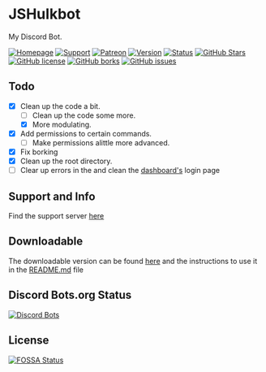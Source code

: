 # JSHulkbot
My Discord Bot.

[![Homepage](https://img.shields.io/badge/M-Homepage-7289DA.svg?style=flat-square)](https://bot.hulkbot.ml/home)
[![Support](https://img.shields.io/badge/M-Support-7289DA.svg?style=flat-square)](https://discord.gg/qEFNkxB)
[![Patreon](https://img.shields.io/badge/M-Patreon-7289DA.svg?style=flat-square)](https://patreon.com/fhg)
[![Version](https://img.shields.io/badge/V-2.5.1-green.svg?style=flat-square)](https://github.com/FHGDev/JSHulkbot/releases)
[![Status](https://img.shields.io/badge/S-Ready-green.svg?style=flat-square)]()
[![GitHub Stars](https://img.shields.io/github/Stars/FHGDev/JSHulkbot.svg?style=flat-square)](https://github.com/FHGDev/JSHulkbot/stargazers)
[![GitHub license](https://img.shields.io/github/License/FHGDev/JSHulkbot.svg?style=flat-square)](https://github.com/FHGDev/JSHulkbot/blob/master/LICENSE)
[![GitHub borks](https://img.shields.io/github/Forks/FHGDev/JSHulkbot.svg?style=flat-square)](https://github.com/FHGDev/JSHulkbot/network)
[![GitHub issues](https://img.shields.io/github/Issues/FHGDev/JSHulkbot.svg?style=flat-square)](https://github.com/FHGDev/JSHulkbot/issues)

## Todo

- [x] Clean up the code a bit.
    - [ ] Clean up the code some more.
    - [x] More modulating.
- [x] Add permissions to certain commands.
    - [ ] Make permissions alittle more advanced.
- [x] Fix borking
- [x] Clean up the root directory.
- [ ] Clear up errors in the and clean the [dashboard's](https://hulkbot.cf) login page

## Support and Info
   Find the support server [here](https://discord.gg/qEFNkxB)
   
## Downloadable
   The downloadable version can be found [here](https://github.com/FHGDev/Hulkbot/tree/downloadable) and the instructions to use it in the [README.md](https://github.com/FHGDev/Hulkbot/blob/downloadable/README.md) file

## Discord Bots.org Status
[![Discord Bots](https://discordbots.org/api/widget/294194506113220608.svg)](https://discordbots.org/bot/294194506113220608)

## License
[![FOSSA Status](https://app.fossa.io/api/projects/git%2Bgithub.com%2FFHGDev%2FHulkbot.svg?type=large)](https://app.fossa.io/projects/git%2Bgithub.com%2FFHGDev%2FHulkbot?ref=badge_large)

